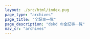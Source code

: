 ```yaml
---
layout: ./src/html/index.pug
page_type: "archives"
page_title: "全記事一覧"
page_description: "dskd の全記事一覧"
nav_cr: "archives"
---
```

